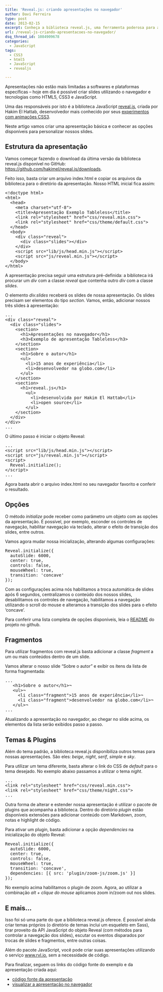 ```yaml
---
title: 'Reveal.js: criando apresentações no navegador'
author: Davi Ferreira
type: post
date: 2013-02-15
excerpt: Conheça a biblioteca reveal.js, uma ferramenta poderosa para a criação de apresentações de slides que não dependem de nenhum software especial, apenas um navegador moderno.
url: /reveal-js-criando-apresentacoes-no-navegador/
dsq_thread_id: 1084909678
categories:
  - JavaScript
tags:
  - CSS3
  - html5
  - JavaScript
  - revealjs

---
```

Apresentações não estão mais limitadas a softwares e plataformas específicas – hoje em dia é possível criar slides utilizando o navegador e tecnologias como HTML5, CSS3 e JavaScript. 

Uma das responsáveis por isto é a biblioteca JavaScript <a href="http://lab.hakim.se/reveal-js/" target="_blank">reveal.js</a>, criada por Hakim El Hattab, desenvolvedor mais conhecido por seus <a href="http://lab.hakim.se/" target="_blank">experimentos com animações CSS3</a>.

Neste artigo vamos criar uma apresentação básica e conhecer as opções disponíveis para personalizar nossos slides.

## Estrutura da apresentação

Vamos começar fazendo o download da última versão da biblioteca reveal.js disponível no GitHub: <a href="https://github.com/hakimel/reveal.js/downloads" target="_blank">https://github.com/hakimel/reveal.js/downloads</a>.

Feito isso, basta criar um arquivo index.html e copiar os arquivos da biblioteca para o diretório da apresentação. Nosso HTML inicial fica assim:

<pre class="lang-html">&lt;!doctype html&gt;
&lt;html&gt;
  &lt;head&gt;
    &lt;meta charset="utf-8"&gt;
    &lt;title&gt;Apresentação Exemplo Tableless&lt;/title&gt;
    &lt;link rel="stylesheet" href="css/reveal.min.css"&gt;
    &lt;link rel="stylesheet" href="css/theme/default.css"&gt;
  &lt;/head&gt;
  &lt;body&gt;
    &lt;div class="reveal"&gt;
      &lt;div class="slides"&gt;&lt;/div&gt;
    &lt;/div&gt;
    &lt;script src="lib/js/head.min.js"&gt;&lt;/script&gt;
    &lt;script src="js/reveal.min.js"&gt;&lt;/script&gt;
  &lt;/body&gt;
&lt;/html&gt;</pre>

A apresentação precisa seguir uma estrutura pré-definida: a biblioteca irá procurar um _div_ com a classe _reveal_ que contenha outro _div_ com a classe _slides_.

O elemento _div.slides_ receberá os slides de nossa apresentação. Os slides precisam ser elementos do tipo _section_. Vamos, então, adicionar nossos três slides à apresentação:

<pre class="lang-html">...
&lt;div class="reveal"&gt;
  &lt;div class="slides"&gt;
    &lt;section&gt;
      &lt;h1&gt;Apresentações no navegador&lt;/h1&gt;
      &lt;h3&gt;Exemplo de apresentação Tableless&lt;/h3&gt;
    &lt;/section&gt;
    &lt;section&gt;
      &lt;h1&gt;Sobre o autor&lt;/h1&gt;
      &lt;ul&gt;
        &lt;li&gt;15 anos de experiência&lt;/li&gt;
        &lt;li&gt;desenvolvedor na globo.com&lt;/li&gt;
      &lt;/ul&gt;
    &lt;/section&gt;
    &lt;section&gt;
      &lt;h1&gt;reveal.js&lt;/h1&gt;
        &lt;ul&gt;
          &lt;li&gt;desenvolvida por Hakim El Hattab&lt;/li&gt;
          &lt;li&gt;open source&lt;/li&gt;
        &lt;/ul&gt;
    &lt;/section&gt;
  &lt;/div&gt;
&lt;/div&gt;
...</pre>

O último passo é iniciar o objeto Reveal:

<pre class="lang-html">...
&lt;script src="lib/js/head.min.js"&gt;&lt;/script&gt;
&lt;script src="js/reveal.min.js"&gt;&lt;/script&gt;
&lt;script&gt;
  Reveal.initialize();
&lt;/script&gt;
...</pre>

Agora basta abrir o arquivo index.html no seu navegador favorito e conferir o resultado.

## Opções

O método _initialize_ pode receber como parâmetro um objeto com as opções da apresentação. É possível, por exemplo, esconder os controles de navegação, habilitar navegação via teclado, alterar o efeito de transição dos slides, entre outros.

Vamos agora mudar nossa inicialização, alterando algumas configurações:

<pre class="lang-javascript">Reveal.initialize({
  autoSlide: 6000,
  center: true,
  controls: false,
  mouseWheel: true,
  transition: 'concave'
});</pre>

Com as configurações acima nós habilitamos a troca automática de slides após 6 segundos, centralizamos o conteúdo dos nossos slides, desabilitamos os controles de navegação, habilitamos a navegação utilizando o scroll do mouse e alteramos a transição dos slides para o efeito &#8216;concave&#8217;.

Para conferir uma lista completa de opções disponíveis, leia o <a href="https://github.com/hakimel/reveal.js/blob/master/README.md#configuration" target="_blank">README</a> do projeto no github.

## Fragmentos

Para utilizar fragmentos com reveal.js basta adicionar a classe _fragment_ a um ou mais conteúdos dentro de um slide. 

Vamos alterar o nosso slide &#8220;Sobre o autor&#8221; e exibir os ítens da lista de forma fragmentada:

<pre class="lang-html">...
   &lt;h1&gt;Sobre o autor&lt;/h1&gt;¬
   &lt;ul&gt;¬
     &lt;li class="fragment"&gt;15 anos de experiência&lt;/li&gt;¬
     &lt;li class="fragment"&gt;desenvolvedor na globo.com&lt;/li&gt;¬
   &lt;/ul&gt;¬
...</pre>

Atualizando a apresentação no navegador, ao chegar no slide acima, os elementos da lista serão exibidos passo a passo.

## Temas & Plugins

Além do tema padrão, a biblioteca reveal.js disponibiliza outros temas para nossas apresentações. São eles: _beige_, _night_, _serif_, _simple_ e _sky_.

Para utilizar um tema diferente, basta alterar o link do CSS de _default_ para o tema desejado. No exemplo abaixo passamos a utilizar o tema _night_.

<pre class="lang-html">...
&lt;link rel="stylesheet" href="css/reveal.min.css"&gt;
&lt;link rel="stylesheet" href="css/theme/night.css"&gt;
...</pre>

Outra forma de alterar e estender nossa apresentação é utilizar o pacote de plugins que acompanha a biblioteca. Dentro do diretório _plugin_ estão disponíveis extensões para adicionar conteúdo com Markdown, zoom, notas e highlight de código.

Para ativar um plugin, basta adicionar a opção _dependencies_ na inicialização do objeto Reveal:

<pre class="lang-javascript">Reveal.initialize({
  autoSlide: 6000,
  center: true,
  controls: false,
  mouseWheel: true,
  transition: 'concave',
  dependencies: [{ src: 'plugin/zoom-js/zoom.js' }]
});</pre>

No exemplo acima habilitamos o plugin de zoom. Agora, ao utilizar a combinação _alt + clique do mouse_ aplicamos zoom in/zoom out nos slides.

## E mais&#8230;

Isso foi só uma parte do que a biblioteca reveal.js oferece. É possível ainda criar temas próprios (o diretório de temas inclui um esqueleto em Sass), tirar proveito da API JavaScript do objeto Reveal (com métodos para controlar a navegação dos slides), escutar os eventos disparados por trocas de slides e fragmentos, entre outras coisas.

Além do pacote JavaScript, você pode criar suas apresentações utilizando o serviço <a href="http://www.rvl.io/" target="_blank">www.rvl.io</a>, sem a necessidade de código.

Para finalizar, seguem os links do código fonte do exemplo e da apresentação criada aqui:

  * <a href="https://github.com/tableless/exemplos/tree/gh-pages/revealjs" target="_blank">código fonte da apresentação</a>
  * <a href="http://tableless.github.com/exemplos/revealjs/" target="_blank">visualizar a apresentação no navegador</a>